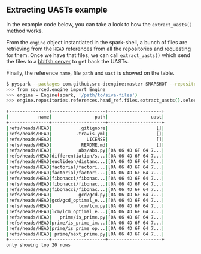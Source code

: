 ## Extracting UASTs example

In the example code below, you can take a look to how the `extract_uasts()` method works.

From the `engine` object instantiated in the spark-shell, a bunch of files are retrieving from the `HEAD` references from all the repositories and requesting for them. Once we have that files, we can call `extract_uasts()` which send the files to a [bblfsh server](https://github.com/bblfsh/server) to get back the UASTs.

Finally, the reference `name`, file `path` and `uast` is showed on the table.

```bash
$ pyspark --packages com.github.src-d:engine:master-SNAPSHOT --repositories https://jitpack.io
>>> from sourced.engine import Engine
>>> engine = Engine(spark, '/path/to/siva-files')
>>> engine.repositories.references.head_ref.files.extract_uasts().select("name", "path", "uast").show()

+---------------+--------------------+--------------------+
|           name|                path|                uast|
+---------------+--------------------+--------------------+
|refs/heads/HEAD|          .gitignore|                  []|
|refs/heads/HEAD|         .travis.yml|                  []|
|refs/heads/HEAD|             LICENSE|                  []|
|refs/heads/HEAD|           README.md|                  []|
|refs/heads/HEAD|          abs/abs.py|[0A 06 4D 6F 64 7...|
|refs/heads/HEAD|differentiation/s...|[0A 06 4D 6F 64 7...|
|refs/heads/HEAD|euclidean/distanc...|[0A 06 4D 6F 64 7...|
|refs/heads/HEAD|factorial/factori...|[0A 06 4D 6F 64 7...|
|refs/heads/HEAD|factorial/factori...|[0A 06 4D 6F 64 7...|
|refs/heads/HEAD|fibonacci/fibonac...|[0A 06 4D 6F 64 7...|
|refs/heads/HEAD|fibonacci/fibonac...|[0A 06 4D 6F 64 7...|
|refs/heads/HEAD|fibonacci/fibonac...|[0A 06 4D 6F 64 7...|
|refs/heads/HEAD|          gcd/gcd.py|[0A 06 4D 6F 64 7...|
|refs/heads/HEAD|gcd/gcd_optimal_e...|[0A 06 4D 6F 64 7...|
|refs/heads/HEAD|          lcm/lcm.py|[0A 06 4D 6F 64 7...|
|refs/heads/HEAD|lcm/lcm_optimal_e...|[0A 06 4D 6F 64 7...|
|refs/heads/HEAD|   prime/is_prime.py|[0A 06 4D 6F 64 7...|
|refs/heads/HEAD|prime/is_prime_im...|[0A 06 4D 6F 64 7...|
|refs/heads/HEAD|prime/is_prime_op...|[0A 06 4D 6F 64 7...|
|refs/heads/HEAD| prime/next_prime.py|[0A 06 4D 6F 64 7...|
+---------------+--------------------+--------------------+
only showing top 20 rows

```
